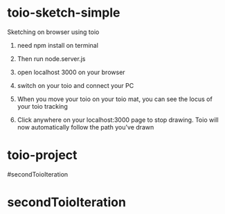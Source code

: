 # toio-sketch-simple
Sketching on browser using toio

1. need npm install on terminal

2. Then run node.server.js

3. open localhost 3000 on your browser

4. switch on your toio and connect your PC

5. When you move your toio on your toio mat, you can see the locus of your toio tracking

6. Click anywhere on your localhost:3000 page to stop drawing. Toio will now automatically follow the path you've drawn
# toio-project
#secondToioIteration
# secondToioIteration
